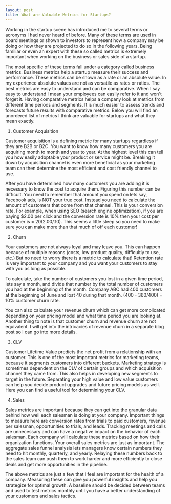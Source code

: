```yaml
---
layout: post
title: What are Valuable Metrics for Startups?
---
```


Working in the startup scene has introduced me to several terms or acronyms I had never heard of before. Many of these terms are used in board meetings or shown to investors to represent how a company may be doing or how they are projected to do so in the following years. Being familiar or even an expert with these so called metrics is extremely important when working on the business or sales side of a startup.

The most specific of these terms fall under a category called business metrics. Business metrics help a startup measure their success and performance. These metrics can be shown as a rate or an absolute value. In my experience absolute values are not as versatile as rates or ratios. The best metrics are easy to understand and can be comparative. When I say easy to understand I mean your employees can easily refer to it and won't forget it. Having comparative metrics helps a company look at metrics from different time periods and segments. It is much easier to assess trends and forecasts future results with comparative metrics. Below you will find an unordered list of metrics I think are valuable for startups and what they mean exactly.

1. Customer Acquisition

Customer acquisition is a defining metric for many startups regardless if they are B2B or B2C. You want to know how many customers you are acquiring month to month and year to year. At the highest level this can tell you how easily adoptable your product or service might be. Breaking it down by acquisition channel is even more beneficial as your marketing team can then determine the most efficient and cost friendly channel to use.

After you have determined how many customers you are adding it is necessary to know the cost to acquire them. Figuring this number can be difficult. You need to remember that amount you spend on lets say, Facebook ads, is NOT your true cost. Instead you need to calculate the amount of customers that come from that channel. This is your conversion rate. For example, when using SEO (search engine optimization), if you are paying $2.00 per click and the conversion rate is 10% then your cost per customer is = $20  ($2.00/.10). This seems a little steep so you need to make sure you can make more than that much of off each customer!

2. Churn 

Your customers are not always loyal and may leave you. This can happen because of multiple reasons (costs, low product quality, difficultly to use, etc.) But no need to worry there is a metric to calculate that! Retention rate is very important to your company and you want your customers to stay with you as long as possible.

To calculate, take the number of customers you lost in a given time period, lets say a month, and divide that number by the total number of customers you had at the beginning of the month. Company ABC had 400 customers at the beginning of June and lost 40 during that month. (400 - 360/400) = 10% customer churn rate.

You can also calculate your revenue churn which can get more complicated depending on your pricing model and what time period you are looking at. Another thing to note is that customer churn and revenue churn are not equivalent.  I will get into the intricacies of revenue churn in a separate blog post so I can go into more details.

3. CLV 

Customer Lifetime Value predicts the net profit from a relationship with an customer. This is one of the most important metrics for marketing teams, because it segments customers into different buckets. Marketing strategy is sometimes dependent on the CLV of certain groups and which acquisition channel they came from. This also helps in developing new segments to target in the future. Separating your high value and low value customers can help you decide product upgrades and future pricing models as well. Here you can find a useful tool for determining your CLV.

4. Sales 

Sales metrics are important because they can get into the granular data behind how well each salesman is doing at your company. Important things to measure here are conversion rates from trials to paid customers, revenue per salesman, opportunities to trials, and leads. Tracking meetings and calls are unnecessary and can have a negative impact on the behavior of each salesman. Each company will calculate these metrics based on how their organization functions. Your overall sales metrics are just as important. The aggregate sales funnel analysis lets managers know certain numbers they need to hit monthly, quarterly, and yearly. Relaying these numbers back to the sales team can push them to work harder and more efficiently to close deals and get more opportunities in the pipeline.

 

The above metrics are just a few that I feel are important for the health of a company. Measuring these can give you powerful insights and help you strategize for optimal growth. A baseline should be decided between teams and used to test metrics monthly until you have a better understanding of your customers and sales tactics.

